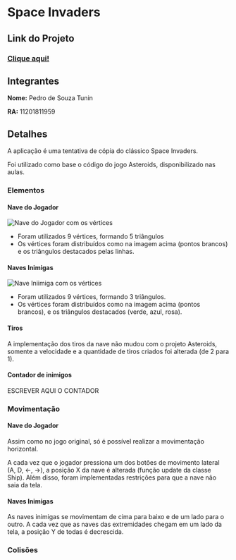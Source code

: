 # Space Invaders

## Link do Projeto

### [Clique aqui!](https://pedrotunin.github.io/CG/spaceinvaders/)

## Integrantes

**Nome:** Pedro de Souza Tunin

**RA:** 11201811959

## Detalhes

A aplicação é uma tentativa de cópia do clássico Space Invaders.

Foi utilizado como base o código do jogo Asteroids, disponibilizado nas aulas.

### Elementos

#### Nave do Jogador
![Nave do Jogador com os vértices](https://cdn.discordapp.com/attachments/561391859411451916/904495767937490964/unknown.png)

- Foram utilizados 9 vértices, formando 5 triângulos
- Os vértices foram distribuídos como na imagem acima (pontos brancos) e os triângulos destacados pelas linhas.

#### Naves Inimigas
![Nave Iniimiga com os vértices](https://cdn.discordapp.com/attachments/561391859411451916/904500076620173362/unknown.png)

 - Foram utilizados 9 vértices, formando 3 triângulos.
 - Os vértices foram distribuídos como na imagem acima (pontos brancos), e os triângulos destacados (verde, azul, rosa).

#### Tiros

A implementação dos tiros da nave não mudou com o projeto Asteroids, somente a velocidade e a quantidade de tiros criados foi alterada (de 2 para 1).

#### Contador de inimigos

ESCREVER AQUI O CONTADOR

### Movimentação

#### Nave do Jogador

Assim como no jogo original, só é possível realizar a movimentação horizontal.

A cada vez que o jogador pressiona um dos botões de movimento lateral (A, D, <-, ->), a posição X da nave é alterada (função update da classe Ship). Além disso, foram implementadas restrições para que a nave não saia da tela.

#### Naves Inimigas

As naves inimigas se movimentam de cima para baixo e de um lado para o outro. A cada vez que as naves das extremidades chegam em um lado da tela, a posição Y de todas é decrescida.

### Colisões